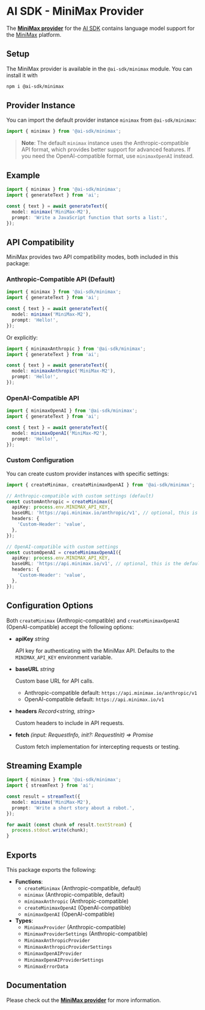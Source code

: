 # AI SDK - MiniMax Provider

The **[MiniMax provider](https://ai-sdk.dev/providers/ai-sdk-providers/minimax)** for the [AI SDK](https://ai-sdk.dev/docs) contains language model support for the [MiniMax](https://www.minimaxi.com) platform.

## Setup

The MiniMax provider is available in the `@ai-sdk/minimax` module. You can install it with

```bash
npm i @ai-sdk/minimax
```

## Provider Instance

You can import the default provider instance `minimax` from `@ai-sdk/minimax`:

```ts
import { minimax } from '@ai-sdk/minimax';
```

> **Note**: The default `minimax` instance uses the Anthropic-compatible API format, which provides better support for advanced features. If you need the OpenAI-compatible format, use `minimaxOpenAI` instead.

## Example

```ts
import { minimax } from '@ai-sdk/minimax';
import { generateText } from 'ai';

const { text } = await generateText({
  model: minimax('MiniMax-M2'),
  prompt: 'Write a JavaScript function that sorts a list:',
});
```

## API Compatibility

MiniMax provides two API compatibility modes, both included in this package:

### Anthropic-Compatible API (Default)

```ts
import { minimax } from '@ai-sdk/minimax';
import { generateText } from 'ai';

const { text } = await generateText({
  model: minimax('MiniMax-M2'),
  prompt: 'Hello!',
});
```

Or explicitly:

```ts
import { minimaxAnthropic } from '@ai-sdk/minimax';
import { generateText } from 'ai';

const { text } = await generateText({
  model: minimaxAnthropic('MiniMax-M2'),
  prompt: 'Hello!',
});
```

### OpenAI-Compatible API

```ts
import { minimaxOpenAI } from '@ai-sdk/minimax';
import { generateText } from 'ai';

const { text } = await generateText({
  model: minimaxOpenAI('MiniMax-M2'),
  prompt: 'Hello!',
});
```

### Custom Configuration

You can create custom provider instances with specific settings:

```ts
import { createMinimax, createMinimaxOpenAI } from '@ai-sdk/minimax';

// Anthropic-compatible with custom settings (default)
const customAnthropic = createMinimax({
  apiKey: process.env.MINIMAX_API_KEY,
  baseURL: 'https://api.minimax.io/anthropic/v1', // optional, this is the default
  headers: {
    'Custom-Header': 'value',
  },
});

// OpenAI-compatible with custom settings
const customOpenAI = createMinimaxOpenAI({
  apiKey: process.env.MINIMAX_API_KEY,
  baseURL: 'https://api.minimax.io/v1', // optional, this is the default
  headers: {
    'Custom-Header': 'value',
  },
});
```

## Configuration Options

Both `createMinimax` (Anthropic-compatible) and `createMinimaxOpenAI` (OpenAI-compatible) accept the following options:

- **apiKey** _string_

  API key for authenticating with the MiniMax API. Defaults to the `MINIMAX_API_KEY` environment variable.

- **baseURL** _string_

  Custom base URL for API calls.
  - Anthropic-compatible default: `https://api.minimax.io/anthropic/v1`
  - OpenAI-compatible default: `https://api.minimax.io/v1`

- **headers** _Record<string, string>_

  Custom headers to include in API requests.

- **fetch** _(input: RequestInfo, init?: RequestInit) => Promise<Response>_

  Custom fetch implementation for intercepting requests or testing.

## Streaming Example

```ts
import { minimax } from '@ai-sdk/minimax';
import { streamText } from 'ai';

const result = streamText({
  model: minimax('MiniMax-M2'),
  prompt: 'Write a short story about a robot.',
});

for await (const chunk of result.textStream) {
  process.stdout.write(chunk);
}
```

## Exports

This package exports the following:

- **Functions**: 
  - `createMinimax` (Anthropic-compatible, default)
  - `minimax` (Anthropic-compatible, default)
  - `minimaxAnthropic` (Anthropic-compatible)
  - `createMinimaxOpenAI` (OpenAI-compatible)
  - `minimaxOpenAI` (OpenAI-compatible)
- **Types**: 
  - `MinimaxProvider` (Anthropic-compatible)
  - `MinimaxProviderSettings` (Anthropic-compatible)
  - `MinimaxAnthropicProvider`
  - `MinimaxAnthropicProviderSettings`
  - `MinimaxOpenAIProvider`
  - `MinimaxOpenAIProviderSettings`
  - `MinimaxErrorData`

## Documentation

Please check out the **[MiniMax provider](https://ai-sdk.dev/providers/ai-sdk-providers/minimax)** for more information.

